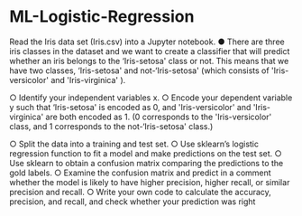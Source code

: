 # ML-Logistic-Regression

Read the Iris data set (Iris.csv) into a Jupyter notebook.
● There are three iris classes in the dataset and we want to create a classifier
that will predict whether an iris belongs to the ‘Iris-setosa' class or not. This
means that we have two classes, ‘Iris-setosa' and not-‘Iris-setosa' (which
consists of 'Iris-versicolor' and 'Iris-virginica' ).

○ Identify your independent variables x.
○ Encode your dependent variable y such that ‘Iris-setosa' is encoded
as 0, and 'Iris-versicolor' and 'Iris-virginica' are both encoded as 1. (0
corresponds to the 'Iris-versicolor' class, and 1 corresponds to the
not-‘Iris-setosa' class.)

○ Split the data into a training and test set.
○ Use sklearn’s logistic regression function to fit a model and make
predictions on the test set.
○ Use sklearn to obtain a confusion matrix comparing the predictions
to the gold labels.
○ Examine the confusion matrix and predict in a comment whether
the model is likely to have higher precision, higher recall, or similar
precision and recall.
○ Write your own code to calculate the accuracy, precision, and recall,
and check whether your prediction was right
